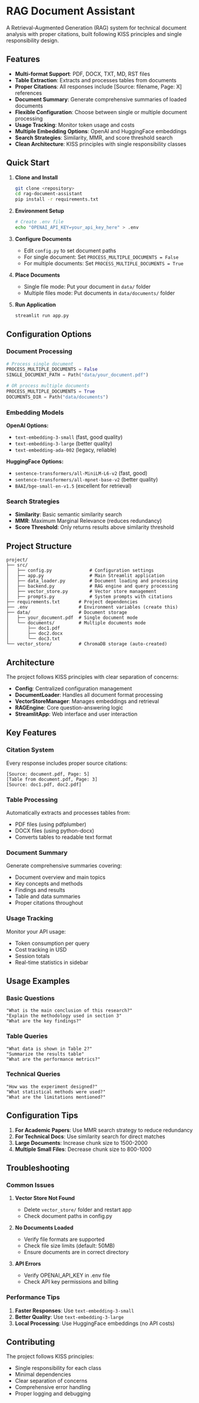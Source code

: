 # RAG Document Assistant

A Retrieval-Augmented Generation (RAG) system for technical document analysis with proper citations, built following KISS principles and single responsibility design.

## Features

- **Multi-format Support**: PDF, DOCX, TXT, MD, RST files
- **Table Extraction**: Extracts and processes tables from documents
- **Proper Citations**: All responses include [Source: filename, Page: X] references
- **Document Summary**: Generate comprehensive summaries of loaded documents
- **Flexible Configuration**: Choose between single or multiple document processing
- **Usage Tracking**: Monitor token usage and costs
- **Multiple Embedding Options**: OpenAI and HuggingFace embeddings
- **Search Strategies**: Similarity, MMR, and score threshold search
- **Clean Architecture**: KISS principles with single responsibility classes

## Quick Start

1. **Clone and Install**
   ```bash
   git clone <repository>
   cd rag-document-assistant
   pip install -r requirements.txt
   ```

2. **Environment Setup**
   ```bash
   # Create .env file
   echo "OPENAI_API_KEY=your_api_key_here" > .env
   ```

3. **Configure Documents**
   - Edit `config.py` to set document paths
   - For single document: Set `PROCESS_MULTIPLE_DOCUMENTS = False`
   - For multiple documents: Set `PROCESS_MULTIPLE_DOCUMENTS = True`

4. **Place Documents**
   - Single file mode: Put your document in `data/` folder
   - Multiple files mode: Put documents in `data/documents/` folder

5. **Run Application**
   ```bash
   streamlit run app.py
   ```

## Configuration Options

### Document Processing
```python
# Process single document
PROCESS_MULTIPLE_DOCUMENTS = False
SINGLE_DOCUMENT_PATH = Path("data/your_document.pdf")

# OR process multiple documents
PROCESS_MULTIPLE_DOCUMENTS = True
DOCUMENTS_DIR = Path("data/documents")
```

### Embedding Models

**OpenAI Options:**
- `text-embedding-3-small` (fast, good quality)
- `text-embedding-3-large` (better quality)
- `text-embedding-ada-002` (legacy, reliable)

**HuggingFace Options:**
- `sentence-transformers/all-MiniLM-L6-v2` (fast, good)
- `sentence-transformers/all-mpnet-base-v2` (better quality)
- `BAAI/bge-small-en-v1.5` (excellent for retrieval)

### Search Strategies
- **Similarity**: Basic semantic similarity search
- **MMR**: Maximum Marginal Relevance (reduces redundancy)
- **Score Threshold**: Only returns results above similarity threshold

## Project Structure

```
project/
├── src/
│   ├── config.py              # Configuration settings
│   ├── app.py                 # Main Streamlit application
│   ├── data_loader.py         # Document loading and processing
│   ├── backend.py             # RAG engine and query processing
│   ├── vector_store.py        # Vector store management
│   ├── prompts.py             # System prompts with citations
├── requirements.txt       # Project dependencies
├── .env                   # Environment variables (create this)
├── data/                  # Document storage
│   ├── your_document.pdf  # Single document mode
│   └── documents/         # Multiple documents mode
│       ├── doc1.pdf
│       ├── doc2.docx
│       └── doc3.txt
└── vector_store/          # ChromaDB storage (auto-created)
```

## Architecture

The project follows KISS principles with clear separation of concerns:

- **Config**: Centralized configuration management
- **DocumentLoader**: Handles all document format processing
- **VectorStoreManager**: Manages embeddings and retrieval
- **RAGEngine**: Core question-answering logic
- **StreamlitApp**: Web interface and user interaction

## Key Features

### Citation System
Every response includes proper source citations:
```
[Source: document.pdf, Page: 5]
[Table from document.pdf, Page: 3]
[Source: doc1.pdf, doc2.pdf]
```

### Table Processing
Automatically extracts and processes tables from:
- PDF files (using pdfplumber)
- DOCX files (using python-docx)
- Converts tables to readable text format

### Document Summary
Generate comprehensive summaries covering:
- Document overview and main topics
- Key concepts and methods
- Findings and results
- Table and data summaries
- Proper citations throughout

### Usage Tracking
Monitor your API usage:
- Token consumption per query
- Cost tracking in USD
- Session totals
- Real-time statistics in sidebar

## Usage Examples

### Basic Questions
```
"What is the main conclusion of this research?"
"Explain the methodology used in section 3"
"What are the key findings?"
```

### Table Queries
```
"What data is shown in Table 2?"
"Summarize the results table"
"What are the performance metrics?"
```

### Technical Queries
```
"How was the experiment designed?"
"What statistical methods were used?"
"What are the limitations mentioned?"
```

## Configuration Tips

1. **For Academic Papers**: Use MMR search strategy to reduce redundancy
2. **For Technical Docs**: Use similarity search for direct matches
3. **Large Documents**: Increase chunk size to 1500-2000
4. **Multiple Small Files**: Decrease chunk size to 800-1000

## Troubleshooting

### Common Issues

1. **Vector Store Not Found**
   - Delete `vector_store/` folder and restart app
   - Check document paths in config.py

2. **No Documents Loaded**
   - Verify file formats are supported
   - Check file size limits (default: 50MB)
   - Ensure documents are in correct directory

3. **API Errors**
   - Verify OPENAI_API_KEY in .env file
   - Check API key permissions and billing

### Performance Tips

1. **Faster Responses**: Use `text-embedding-3-small`
2. **Better Quality**: Use `text-embedding-3-large`
3. **Local Processing**: Use HuggingFace embeddings (no API costs)

## Contributing

The project follows KISS principles:
- Single responsibility for each class
- Minimal dependencies
- Clear separation of concerns
- Comprehensive error handling
- Proper logging and debugging

